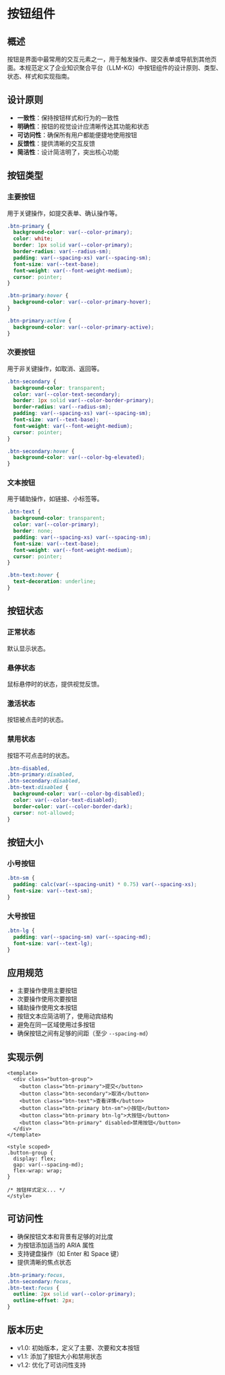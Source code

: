 # 按钮组件

## 概述

按钮是界面中最常用的交互元素之一，用于触发操作、提交表单或导航到其他页面。本规范定义了企业知识聚合平台（LLM-KG）中按钮组件的设计原则、类型、状态、样式和实现指南。

## 设计原则

- **一致性**：保持按钮样式和行为的一致性
- **明确性**：按钮的视觉设计应清晰传达其功能和状态
- **可访问性**：确保所有用户都能便捷地使用按钮
- **反馈性**：提供清晰的交互反馈
- **简洁性**：设计简洁明了，突出核心功能

## 按钮类型

### 主要按钮

用于关键操作，如提交表单、确认操作等。

```css
.btn-primary {
  background-color: var(--color-primary);
  color: white;
  border: 1px solid var(--color-primary);
  border-radius: var(--radius-sm);
  padding: var(--spacing-xs) var(--spacing-sm);
  font-size: var(--text-base);
  font-weight: var(--font-weight-medium);
  cursor: pointer;
}

.btn-primary:hover {
  background-color: var(--color-primary-hover);
}

.btn-primary:active {
  background-color: var(--color-primary-active);
}
```

### 次要按钮

用于非关键操作，如取消、返回等。

```css
.btn-secondary {
  background-color: transparent;
  color: var(--color-text-secondary);
  border: 1px solid var(--color-border-primary);
  border-radius: var(--radius-sm);
  padding: var(--spacing-xs) var(--spacing-sm);
  font-size: var(--text-base);
  font-weight: var(--font-weight-medium);
  cursor: pointer;
}

.btn-secondary:hover {
  background-color: var(--color-bg-elevated);
}
```

### 文本按钮

用于辅助操作，如链接、小标签等。

```css
.btn-text {
  background-color: transparent;
  color: var(--color-primary);
  border: none;
  padding: var(--spacing-xs) var(--spacing-sm);
  font-size: var(--text-base);
  font-weight: var(--font-weight-medium);
  cursor: pointer;
}

.btn-text:hover {
  text-decoration: underline;
}
```

## 按钮状态

### 正常状态

默认显示状态。

### 悬停状态

鼠标悬停时的状态，提供视觉反馈。

### 激活状态

按钮被点击时的状态。

### 禁用状态

按钮不可点击时的状态。

```css
.btn-disabled,
.btn-primary:disabled,
.btn-secondary:disabled,
.btn-text:disabled {
  background-color: var(--color-bg-disabled);
  color: var(--color-text-disabled);
  border-color: var(--color-border-dark);
  cursor: not-allowed;
}
```

## 按钮大小

### 小号按钮

```css
.btn-sm {
  padding: calc(var(--spacing-unit) * 0.75) var(--spacing-xs);
  font-size: var(--text-sm);
}
```

### 大号按钮

```css
.btn-lg {
  padding: var(--spacing-sm) var(--spacing-md);
  font-size: var(--text-lg);
}
```

## 应用规范

- 主要操作使用主要按钮
- 次要操作使用次要按钮
- 辅助操作使用文本按钮
- 按钮文本应简洁明了，使用动宾结构
- 避免在同一区域使用过多按钮
- 确保按钮之间有足够的间距（至少 `--spacing-md`）

## 实现示例

```vue
<template>
  <div class="button-group">
    <button class="btn-primary">提交</button>
    <button class="btn-secondary">取消</button>
    <button class="btn-text">查看详情</button>
    <button class="btn-primary btn-sm">小按钮</button>
    <button class="btn-primary btn-lg">大按钮</button>
    <button class="btn-primary" disabled>禁用按钮</button>
  </div>
</template>

<style scoped>
.button-group {
  display: flex;
  gap: var(--spacing-md);
  flex-wrap: wrap;
}

/* 按钮样式定义... */
</style>
```

## 可访问性

- 确保按钮文本和背景有足够的对比度
- 为按钮添加适当的 ARIA 属性
- 支持键盘操作（如 Enter 和 Space 键）
- 提供清晰的焦点状态

```css
.btn-primary:focus,
.btn-secondary:focus,
.btn-text:focus {
  outline: 2px solid var(--color-primary);
  outline-offset: 2px;
}
```

## 版本历史

- v1.0: 初始版本，定义了主要、次要和文本按钮
- v1.1: 添加了按钮大小和禁用状态
- v1.2: 优化了可访问性支持
